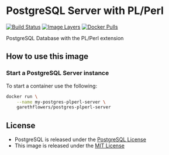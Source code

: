 # PostgreSQL Server with PL/Perl

[![Build Status](https://travis-ci.org/garethflowers/docker-postgres-plperl-server.svg?branch=master)](https://travis-ci.org/garethflowers/docker-postgres-plperl-server) [![Image Layers](https://images.microbadger.com/badges/image/garethflowers/postgres-plperl-server.svg)](https://microbadger.com/images/garethflowers/postgres-plperl-server) [![Docker Pulls](https://img.shields.io/docker/pulls/garethflowers/postgres-plperl-server.svg)](https://store.docker.com/community/images/garethflowers/postgres-plperl-server)

PostgreSQL Database with the PL/Perl extension

## How to use this image

### Start a PostgreSQL Server instance

To start a container use the following:
```sh
docker run \
	--name my-postgres-plperl-server \
	garethflowers/postgres-plperl-server
```

## License

*	PostgreSQL is released under the [PostgreSQL License](https://www.opensource.org/licenses/postgresql)
*	This image is released under the [MIT License](https://raw.githubusercontent.com/garethflowers/docker-postgres-plperl/master/LICENSE)
